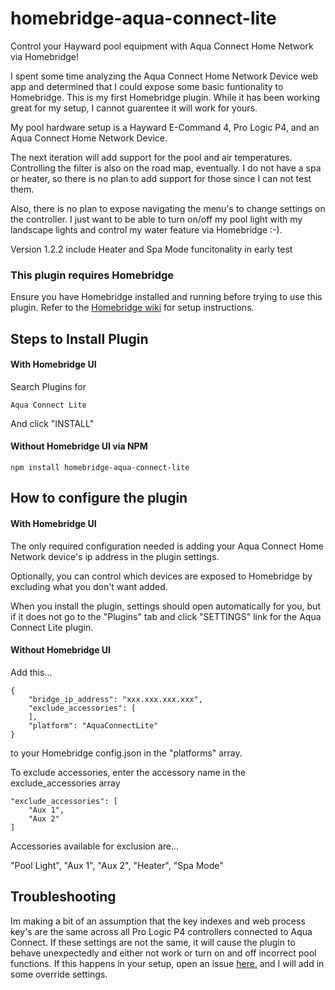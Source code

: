 # homebridge-aqua-connect-lite
Control your Hayward pool equipment with Aqua Connect Home Network via Homebridge!

I spent some time analyzing the Aqua Connect Home Network Device web app and determined that I could expose some basic funtionality to Homebridge. This is my first Homebridge plugin. While it has been working great for my setup, I cannot guarentee it will work for yours.

My pool hardware setup is a Hayward E-Command 4, Pro Logic P4, and an Aqua Connect Home Network Device. 

The next iteration will add support for the pool and air temperatures. Controlling the filter is also on the road map, eventually.  I do not have a spa or heater, so there is no plan to add support for those since I can not test them. 

Also, there is no plan to expose navigating the menu's to change settings on the controller.  I just want to be able to turn on/off my pool light with my landscape lights and control my water feature via Homebridge :-).

Version 1.2.2 include Heater and Spa Mode funcitonality in early test

### This plugin requires Homebridge
Ensure you have Homebridge installed and running before trying to use this plugin.  Refer to the [Homebridge wiki](https://github.com/homebridge/homebridge/wiki) for setup instructions.

## Steps to Install Plugin 
#### With Homebridge UI
Search Plugins for

```
Aqua Connect Lite
```

And click "INSTALL"

#### Without Homebridge UI via NPM
```
npm install homebridge-aqua-connect-lite
```

## How to configure the plugin 
#### With Homebridge UI
The only required configuration needed is adding your Aqua Connect Home Network device's ip address in the plugin settings.

Optionally, you can control which devices are exposed to Homebridge by excluding what you don't want added.

When you install the plugin, settings should open automatically for you, but if it does not go to the "Plugins" tab and click "SETTINGS" link for the Aqua Connect Lite plugin.

#### Without Homebridge UI
Add this...

```
{
    "bridge_ip_address": "xxx.xxx.xxx.xxx",
    "exclude_accessories": [
    ],
    "platform": "AquaConnectLite"
}
```

to your Homebridge config.json in the "platforms" array.

To exclude accessories, enter the accessory name in the exclude_accessories array

```
"exclude_accessories": [
    "Aux 1",
    "Aux 2"
]
```
Accessories available for exclusion are...

"Pool Light",
"Aux 1",
"Aux 2",
"Heater",
"Spa Mode"

## Troubleshooting
Im making a bit of an assumption that the key indexes and web process key's are the same across all Pro Logic P4 controllers connected to Aqua Connect. If these settings are not the same, it will cause the plugin to behave unexpectedly and either not work or turn on and off incorrect pool functions. If this happens in your setup, open an issue [here.](https://github.com/cupshir/homebridge-aqua-connect-lite/issues) and I will add in some override settings.
